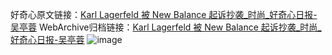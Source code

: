 好奇心原文链接：[Karl Lagerfeld 被 New Balance 起诉抄袭_时尚_好奇心日报-吴亭蓉](https://www.qdaily.com/articles/1005.html)
WebArchive归档链接：[Karl Lagerfeld 被 New Balance 起诉抄袭_时尚_好奇心日报-吴亭蓉](http://web.archive.org/web/20190623145457/https://www.qdaily.com/articles/1005.html)
![image](http://ww3.sinaimg.cn/large/007d5XDply1g3v48ra1lij30u02j81kx)